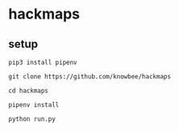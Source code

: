 # hackmaps

## setup

```cli
pip3 install pipenv
```

```cli
git clone https://github.com/knowbee/hackmaps
```

```cli
cd hackmaps
```

```cli
pipenv install
```

```cli
python run.py
```
